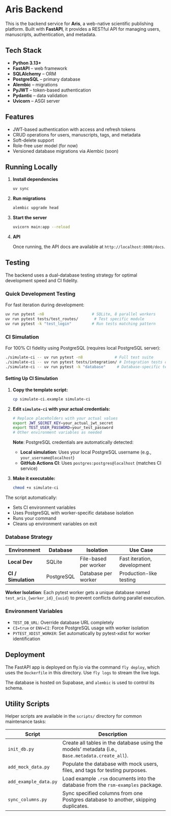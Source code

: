 # Aris Backend

This is the backend service for **Aris**, a web-native scientific publishing platform.
Built with **FastAPI**, it provides a RESTful API for managing users, manuscripts,
authentication, and metadata.

## Tech Stack

- **Python 3.13+**
- **FastAPI** – web framework
- **SQLAlchemy** – ORM
- **PostgreSQL** – primary database
- **Alembic** – migrations
- **PyJWT** – token-based authentication
- **Pydantic** – data validation
- **Uvicorn** – ASGI server

## Features

- JWT-based authentication with access and refresh tokens
- CRUD operations for users, manuscripts, tags, and metadata
- Soft-delete support
- Role-free user model (for now)
- Versioned database migrations via Alembic (soon)

## Running Locally

1. **Install dependencies**

   ```bash
   uv sync
   ```

2. **Run migrations**

   ```bash
   alembic upgrade head
   ```

3. **Start the server**

   ```bash
   uvicorn main:app --reload
   ```

4. **API**

   Once running, the API docs are available at `http://localhost:8000/docs`.

## Testing

The backend uses a dual-database testing strategy for optimal development speed and CI fidelity.

### Quick Development Testing

For fast iteration during development:

```bash
uv run pytest -n8                     # SQLite, 8 parallel workers
uv run pytest tests/test_routes/       # Test specific module
uv run pytest -k "test_login"         # Run tests matching pattern
```

### CI Simulation

For 100% CI fidelity using PostgreSQL (requires local PostgreSQL server):

```bash
./simulate-ci -- uv run pytest -n8              # Full test suite 
./simulate-ci -- uv run pytest tests/integration/ # Integration tests only
./simulate-ci -- uv run pytest -k "database"     # Database-specific tests
```

#### Setting Up CI Simulation

1. **Copy the template script:**
   ```bash
   cp simulate-ci.example simulate-ci
   ```

2. **Edit `simulate-ci` with your actual credentials:**
   ```bash
   # Replace placeholders with your actual values
   export JWT_SECRET_KEY=your_actual_jwt_secret
   export TEST_USER_PASSWORD=your_test_password
   # Other environment variables as needed
   ```
   
   **Note**: PostgreSQL credentials are automatically detected:
   - **Local simulation**: Uses your local PostgreSQL username (e.g., `your_username@localhost`)
   - **GitHub Actions CI**: Uses `postgres:postgres@localhost` (matches CI service)

3. **Make it executable:**
   ```bash
   chmod +x simulate-ci
   ```

The script automatically:
- Sets CI environment variables
- Uses PostgreSQL with worker-specific database isolation
- Runs your command
- Cleans up environment variables on exit

### Database Strategy

| Environment | Database | Isolation | Use Case |
|-------------|----------|-----------|----------|
| **Local Dev** | SQLite | File-based per worker | Fast iteration, development |
| **CI / Simulation** | PostgreSQL | Database per worker | Production-like testing |

**Worker Isolation**: Each pytest worker gets a unique database named `test_aris_{worker_id}_{uuid}` to prevent conflicts during parallel execution.

### Environment Variables

- `TEST_DB_URL`: Override database URL completely
- `CI=true` or `ENV=CI`: Force PostgreSQL usage with worker isolation
- `PYTEST_XDIST_WORKER`: Set automatically by pytest-xdist for worker identification


## Deployment

The FastAPI app is deployed on fly.io via the command `fly deploy`, which uses the
`Dockerfile` in this directory. Use `fly logs` to stream the live logs.

The database is hosted on Supabase, and `alembic` is used to control its schema.

## Utility Scripts

Helper scripts are available in the `scripts/` directory for common maintenance tasks:

| Script               | Description                                                                                             |
| -------------------- | ------------------------------------------------------------------------------------------------------- |
| `init_db.py`         | Create all tables in the database using the models’ metadata (i.e., `Base.metadata.create_all`).        |
| `add_mock_data.py`   | Populate the database with mock users, files, and tags for testing purposes.                            |
| `add_example_data.py`| Load example `.rsm` documents into the database from the `rsm-examples` package.                        |
| `sync_columns.py`    | Sync specified columns from one Postgres database to another, skipping duplicates.                      |

